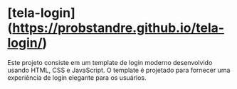 # [tela-login] (https://probstandre.github.io/tela-login/)

Este projeto consiste em um template de login moderno desenvolvido usando HTML, CSS e JavaScript. O template é projetado para fornecer uma experiência de login elegante para os usuários.
